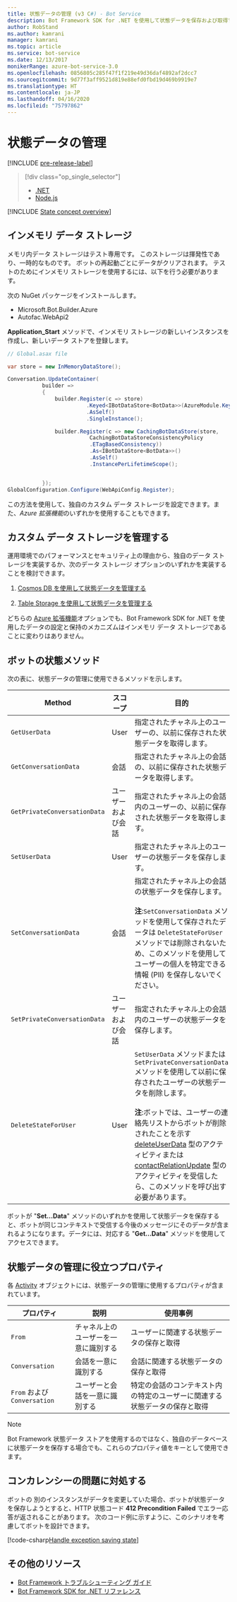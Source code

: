 ```yaml
---
title: 状態データの管理 (v3 C#) - Bot Service
description: Bot Framework SDK for .NET を使用して状態データを保存および取得する方法について説明します。
author: RobStand
ms.author: kamrani
manager: kamrani
ms.topic: article
ms.service: bot-service
ms.date: 12/13/2017
monikerRange: azure-bot-service-3.0
ms.openlocfilehash: 0856805c285f47f1f219e49d36daf4892af2dcc7
ms.sourcegitcommit: 9d77f3aff9521d819e88efd0fbd19d469b9919e7
ms.translationtype: HT
ms.contentlocale: ja-JP
ms.lasthandoff: 04/16/2020
ms.locfileid: "75797862"
---
```

# <a name="manage-state-data"></a>状態データの管理

[!INCLUDE [pre-release-label](../includes/pre-release-label-v3.md)]

> [!div class="op_single_selector"]
> - [.NET](../dotnet/bot-builder-dotnet-state.md)
> - [Node.js](../nodejs/bot-builder-nodejs-state.md)

[!INCLUDE [State concept overview](../includes/snippet-dotnet-concept-state.md)]

## <a name="in-memory-data-storage"></a>インメモリ データ ストレージ

メモリ内データ ストレージはテスト専用です。 このストレージは揮発性であり、一時的なものです。 ボットの再起動ごとにデータがクリアされます。 テストのためにインメモリ ストレージを使用するには、以下を行う必要があります。 

次の NuGet パッケージをインストールします。 
- Microsoft.Bot.Builder.Azure
- Autofac.WebApi2

**Application_Start** メソッドで、インメモリ ストレージの新しいインスタンスを作成し、新しいデータ ストアを登録します。

```cs
// Global.asax file

var store = new InMemoryDataStore();

Conversation.UpdateContainer(
           builder =>
           {
               builder.Register(c => store)
                         .Keyed<IBotDataStore<BotData>>(AzureModule.Key_DataStore)
                         .AsSelf()
                         .SingleInstance();

               builder.Register(c => new CachingBotDataStore(store,
                          CachingBotDataStoreConsistencyPolicy
                          .ETagBasedConsistency))
                          .As<IBotDataStore<BotData>>()
                          .AsSelf()
                          .InstancePerLifetimeScope();


           });
GlobalConfiguration.Configure(WebApiConfig.Register);

```

この方法を使用して、独自のカスタム データ ストレージを設定できます。また、*Azure 拡張機能*のいずれかを使用することもできます。

## <a name="manage-custom-data-storage"></a>カスタム データ ストレージを管理する

運用環境でのパフォーマンスとセキュリティ上の理由から、独自のデータ ストレージを実装するか、次のデータ ストレージ オプションのいずれかを実装することを検討できます。

1. [Cosmos DB を使用して状態データを管理する](bot-builder-dotnet-state-azure-cosmosdb.md)

2. [Table Storage を使用して状態データを管理する](bot-builder-dotnet-state-azure-table-storage.md)

どちらの [Azure 拡張機能](https://www.nuget.org/packages/Microsoft.Bot.Builder.Azure/)オプションでも、Bot Framework SDK for .NET を使用したデータの設定と保持のメカニズムはインメモリ データ ストレージであることに変わりはありません。

## <a name="bot-state-methods"></a>ボットの状態メソッド

次の表に、状態データの管理に使用できるメソッドを示します。

| Method | スコープ | 目的 |                                                
|----|----|----|
| `GetUserData` | User | 指定されたチャネル上のユーザーの、以前に保存された状態データを取得します。 |
| `GetConversationData` | 会話 | 指定されたチャネル上の会話の、以前に保存された状態データを取得します。 |
| `GetPrivateConversationData` | ユーザーおよび会話 | 指定されたチャネル上の会話内のユーザーの、以前に保存された状態データを取得します。 |
| `SetUserData` | User | 指定されたチャネル上のユーザーの状態データを保存します。 |
| `SetConversationData` | 会話 | 指定されたチャネル上の会話の状態データを保存します。 <br/><br/>**注**:`SetConversationData` メソッドを使用して保存されたデータは `DeleteStateForUser` メソッドでは削除されないため、このメソッドを使用してユーザーの個人を特定できる情報 (PII) を保存しないでください。 |
| `SetPrivateConversationData` | ユーザーおよび会話 | 指定されたチャネル上の会話内のユーザーの状態データを保存します。 |
| `DeleteStateForUser` | User | `SetUserData` メソッドまたは `SetPrivateConversationData` メソッドを使用して以前に保存されたユーザーの状態データを削除します。 <br/><br/>**注**:ボットでは、ユーザーの連絡先リストからボットが削除されたことを示す [deleteUserData](bot-builder-dotnet-activities.md#deleteuserdata) 型のアクティビティまたは [contactRelationUpdate](bot-builder-dotnet-activities.md#contactrelationupdate) 型のアクティビティを受信したら、このメソッドを呼び出す必要があります。 |

ボットが "**Set...Data**" メソッドのいずれかを使用して状態データを保存すると、ボットが同じコンテキストで受信する今後のメッセージにそのデータが含まれるようになります。データには、対応する "**Get...Data**" メソッドを使用してアクセスできます。

## <a name="useful-properties-for-managing-state-data"></a>状態データの管理に役立つプロパティ

各 [Activity][Activity] オブジェクトには、状態データの管理に使用するプロパティが含まれています。

| プロパティ | 説明 | 使用事例 |
|----|----|----|
| `From` | チャネル上のユーザーを一意に識別する | ユーザーに関連する状態データの保存と取得 |
| `Conversation` | 会話を一意に識別する | 会話に関連する状態データの保存と取得 |
| `From` および `Conversation` | ユーザーと会話を一意に識別する | 特定の会話のコンテキスト内の特定のユーザーに関連する状態データの保存と取得 |

> [!NOTE]
> Bot Framework 状態データ ストアを使用するのではなく、独自のデータベースに状態データを保存する場合でも、これらのプロパティ値をキーとして使用できます。

## <a name="handle-concurrency-issues"></a>コンカレンシーの問題に対処する

ボットの 別のインスタンスがデータを変更していた場合、ボットが状態データを保存しようとすると、HTTP 状態コード **412 Precondition Failed** でエラー応答が返されることがあります。 次のコード例に示すように、このシナリオを考慮してボットを設計できます。

[!code-csharp[Handle exception saving state](../includes/code/dotnet-state.cs#handleException)]

## <a name="additional-resources"></a>その他のリソース

- [Bot Framework トラブルシューティング ガイド](../bot-service-troubleshoot-general-problems.md)
- <a href="/dotnet/api/?view=botbuilder-3.11.0" target="_blank">Bot Framework SDK for .NET リファレンス</a>

[Activity]: https://docs.botframework.com/csharp/builder/sdkreference/dc/d2f/class_microsoft_1_1_bot_1_1_connector_1_1_activity.html
